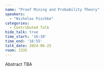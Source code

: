 ```yaml
---
name: "Proof Mining and Probability Theory"
speakers:
  - "Nicholas Pischke"
categories:
  - Contributed Talk
hide_talk: true
time_start: '16:30'
time_end: '16:55'
talk_date: 2024-06-25
room: J335
---
```


Abstract TBA
